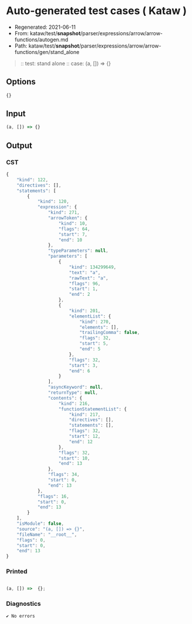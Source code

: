 # Auto-generated test cases ( Kataw )
- Regenerated: 2021-06-11
- From: kataw/test/__snapshot__/parser/expressions/arrow/arrow-functions/autogen.md
- Path: kataw/test/__snapshot__/parser/expressions/arrow/arrow-functions/gen/stand_alone
> :: test: stand alone
> :: case: (a, []) => {}
## Options

`````js
{}
`````
## Input

`````js
(a, []) => {}
`````
## Output

### CST

```javascript
{
    "kind": 122,
    "directives": [],
    "statements": [
        {
            "kind": 120,
            "expression": {
                "kind": 271,
                "arrowToken": {
                    "kind": 10,
                    "flags": 64,
                    "start": 7,
                    "end": 10
                },
                "typeParameters": null,
                "parameters": [
                    {
                        "kind": 134299649,
                        "text": "a",
                        "rawText": "a",
                        "flags": 96,
                        "start": 1,
                        "end": 2
                    },
                    {
                        "kind": 201,
                        "elementList": {
                            "kind": 270,
                            "elements": [],
                            "trailingComma": false,
                            "flags": 32,
                            "start": 5,
                            "end": 5
                        },
                        "flags": 32,
                        "start": 3,
                        "end": 6
                    }
                ],
                "asyncKeyword": null,
                "returnType": null,
                "contents": {
                    "kind": 216,
                    "functionStatementList": {
                        "kind": 217,
                        "directives": [],
                        "statements": [],
                        "flags": 32,
                        "start": 12,
                        "end": 12
                    },
                    "flags": 32,
                    "start": 10,
                    "end": 13
                },
                "flags": 34,
                "start": 0,
                "end": 13
            },
            "flags": 16,
            "start": 0,
            "end": 13
        }
    ],
    "isModule": false,
    "source": "(a, []) => {}",
    "fileName": "__root__",
    "flags": 0,
    "start": 0,
    "end": 13
}
```

### Printed

```javascript

(a, []) =>  {};
```

### Diagnostics

```javascript
✔ No errors
```

